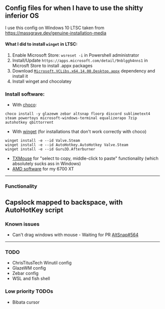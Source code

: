 ## Config files for when I have to use the shitty inferior OS
I use this config on Windows 10 LTSC taken from https://massgrave.dev/genuine-installation-media

#### What I did to install `winget` in LTSC:
1. Enable Microsoft Store: `wsreset -i` in Powershell administrator
2. Install/Update `https://apps.microsoft.com/detail/9nblggh4nns1` in Microsft Store to install .appx packages
3. Download [`Microsoft.VCLibs.x64.14.00.Desktop.appx`](https://learn.microsoft.com/en-gb/troubleshoot/developer/visualstudio/cpp/libraries/c-runtime-packages-desktop-bridge#how-to-install-and-update-desktop-framework-packages) dependency and install it
4. Install winget and chocolatey

### Install software:
- With [choco](https://community.chocolatey.org/packages):
```
choco install -y glazewm zebar altsnap floorp discord sublimetext4 steam powertoys microsoft-windows-terminal equalizerapo 7zip autohotkey qbittorrent
```
- With [winget](https://winget.run/) (for installations that don't work correctly with choco)
```
winget install -e --id Valve.Steam
winget install -e --id AutoHotkey.AutoHotkey Valve.Steam
winget install -e --id Guru3D.Afterburner
```
- [TXMouse](https://fy.chalmers.se/~appro/nt/TXMouse/TXMouse.exe) for "select to copy, middle-click to paste" functionality (which absolutely sucks ass in Windows)
- [AMD software](https://www.amd.com/en/support/downloads/drivers.html/graphics/radeon-rx/radeon-rx-6000-series/amd-radeon-rx-6700-xt.html) for my 6700 XT
---
### Functionality
Capslock mapped to backspace, with AutoHotKey script
---
### Known issues
- Can't drag windows with mouse - Waiting for PR [AltSnap#564](https://github.com/RamonUnch/AltSnap/pull/564)
---
### TODO
- ChrisTitusTech Winutil config
- GlazeWM config 
- Zebar config
- WSL and fish shell
### Low priority TODOs
- Bibata cursor 
